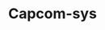 ---
layout: tag-list
type: tag
title: Capcom-sys
slug: Capcom-sys
category: Tag
sidebar: false
description: >
    Es un error de software que se produce cuando un programa no controla adecuadamente la cantidad de datos.
---